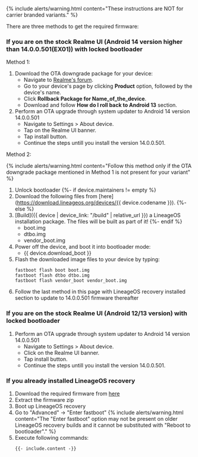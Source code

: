{% include alerts/warning.html content="These instructions are NOT for carrier branded variants." %}

There are three methods to get the required firmware:

### If you are on the stock Realme UI (Android 14 version higher than 14.0.0.501(EX01)) with locked bootloader

Method 1:

1. Download the OTA downgrade package for your device:
    * Navigate to [Realme's forum](https://c.realme.com).
    * Go to your device's page by clicking **Product** option, followed by the device's name.
    * Click **Rollback Package for Name_of_the_device**.
    * Download and follow **How do I roll back to Android 13** section.
2. Perform an OTA upgrade through system updater to Android 14 version 14.0.0.501
    * Navigate to Settings > About device.
    * Tap on the Realme UI banner.
    * Tap install button.
    * Continue the steps untill you install the version 14.0.0.501.

Method 2:

   {% include alerts/warning.html content="Follow this method only if the OTA downgrade package mentioned in Method 1 is not present for your variant" %}
1. Unlock bootloader
{%- if device.maintainers != empty %}
2. Download the following files from [here](https://download.lineageos.org/devices/{{ device.codename }}).
{%- else %}
2. [Build]({{ device | device_link: "/build" | relative_url }}) a LineageOS installation package. The files will be built as part of it!
{%- endif %}
    * boot.img
    * dtbo.img
    * vendor_boot.img
3. Power off the device, and boot it into bootloader mode:
    * {{ device.download_boot }}
4. Flash the downloaded image files to your device by typing:
   ```
   fastboot flash boot boot.img
   fastboot flash dtbo dtbo.img
   fastboot flash vendor_boot vendor_boot.img
   ```
5. Follow the last method in this page with LineageOS recovery installed section to update to 14.0.0.501 firmware thereafter

### If you are on the stock Realme UI (Android 12/13 version) with locked bootloader

1. Perform an OTA upgrade through system updater to Android 14 version 14.0.0.501
    * Navigate to Settings > About device.
    * Click on the Realme UI banner.
    * Tap install button.
    * Continue the steps untill you install the version 14.0.0.501.

### If you already installed LineageOS recovery

1. Download the required firmware from [here](https://github.com/Realme-SM6375-devs/firmware/releases)
2. Extract the firmware zip
3. Boot up LineageOS recovery
4. Go to "Advanced" -> "Enter fastboot"
   {% include alerts/warning.html content="The \"Enter fastboot\" option may not be present on older LineageOS recovery builds and it cannot be substituted with \"Reboot to bootloader\"." %}
5. Execute following commands:
   ```
   {{- include.content -}}
   ```
